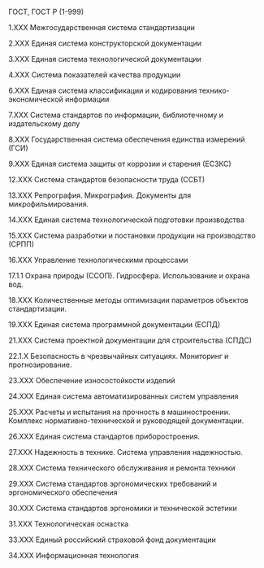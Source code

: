 ГОСТ, ГОСТ Р (1-999)

1.XXX Межгосударственная система стандартизации

2.XXX Единая система конструкторской документации

3.XXX Единая система технологической документации

4.XXX Система показателей качества продукции

6.XXX Единая система классификации и кодирования технико-экономической информации

7.XXX Система стандартов по информации, библиотечному и издательскому делу

8.XXX Государственная система обеспечения единства измерений (ГСИ)

9.XXX Единая система защиты от коррозии и старения (ЕСЗКС)

12.XXX Система стандартов безопасности труда (ССБТ)

13.XXX Репрография. Микрография. Документы для микрофильмирования.

14.XXX Единая система технологической подготовки производства

15.XXX Система разработки и постановки продукции на производство (СРПП)

16.XXX Управление технологическими процессами

17.1.1 Охрана природы (ССОП). Гидросфера. Использование и охрана вод.

18.XXX Количественные методы оптимизации параметров объектов стандартизации.

19.XXX Единая система программной документации (ЕСПД)

21.XXX Система проектной документации для строительства (СПДС)

22.1.X Безопасность в чрезвычайных ситуациях. Мониторинг и прогнозирование.

23.XXX Обеспечение износостойкости изделий

24.XXX Единая система автоматизированных систем управления

25.XXX Расчеты и испытания на прочность в машиностроении. Комплекс нормативно-технической и руководящей документации.

26.XXX Единая система стандартов приборостроения.

27.XXX Надежность в технике. Система управления надежностью.

28.XXX Система технического обслуживания и ремонта техники

29.XXX Система стандартов эргономических требований и эргономического обеспечения

30.XXX Система стандартов эргономики и технической эстетики

31.XXX Технологическая оснастка

33.XXX Единый российский страховой фонд документации

34.XXX Информационная технология
